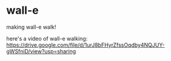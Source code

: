 # wall-e
making wall-e walk!

here's a video of wall-e walking: https://drive.google.com/file/d/1urJ8bFHyrZfssOqdby4NQJUY-gWSfniD/view?usp=sharing
